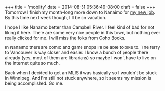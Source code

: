 +++
title = 'mobility'
date = 2014-08-31 05:36:49-08:00
draft = false
+++
Tomorrow I finish my month-long move down to Nanaimo for [my new job](http://librarianaut.com/2014/08/25/not-quite-a-comeback/). By this time next week though, I'll be on vacation.

I hope I like Nanaimo better than Campbell River. I feel kind of bad for not liking it here. There are some very nice people in this town, but nothing ever really clicked for me. I will miss the folks from Coho Books.

In Nanaimo there are comic and game shops I'll be able to bike to. The ferry to Vancouver is way closer and easier. I know a bunch of people there already (yes, most of them are librarians) so maybe I won't have to live on the internet quite so much.

Back when I decided to get an MLIS it was basically so I wouldn't be stuck in Winnipeg. And I'm still not stuck anywhere, so it seems my mission is being accomplished. Go me.

